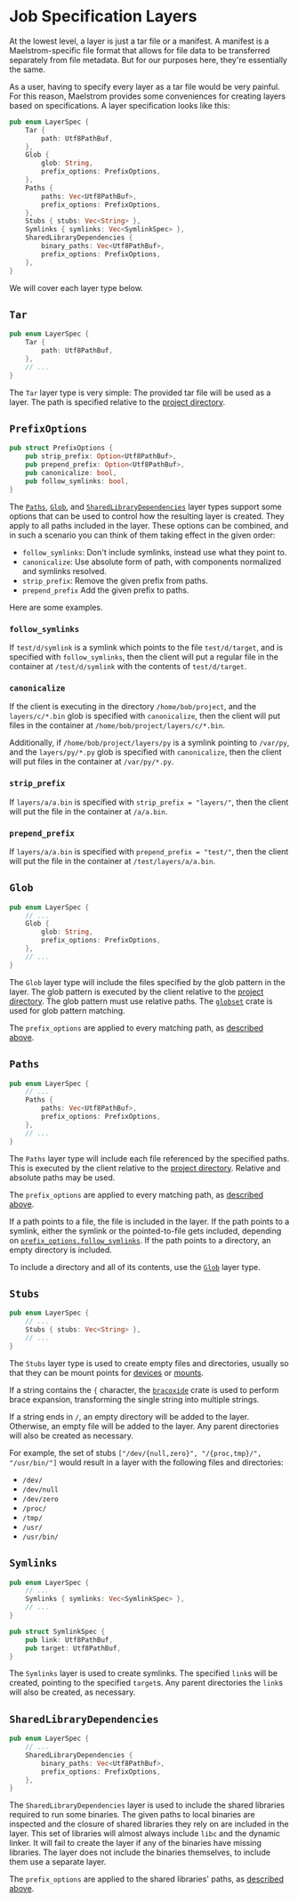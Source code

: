 # Job Specification Layers

At the lowest level, a layer is just a tar file or a manifest. A manifest is a
Maelstrom-specific file format that allows for file data to be transferred
separately from file metadata. But for our purposes here, they're essentially the
same.

As a user, having to specify every layer as a tar file would be very painful.
For this reason, Maelstrom provides some conveniences for creating layers based
on specifications. A layer specification looks like this:

```rust
pub enum LayerSpec {
    Tar {
        path: Utf8PathBuf,
    },
    Glob {
        glob: String,
        prefix_options: PrefixOptions,
    },
    Paths {
        paths: Vec<Utf8PathBuf>,
        prefix_options: PrefixOptions,
    },
    Stubs { stubs: Vec<String> },
    Symlinks { symlinks: Vec<SymlinkSpec> },
    SharedLibraryDependencies {
        binary_paths: Vec<Utf8PathBuf>,
        prefix_options: PrefixOptions,
    },
}
```

We will cover each layer type below.

## `Tar`
```rust
pub enum LayerSpec {
    Tar {
        path: Utf8PathBuf,
    },
    // ...
}
```

The `Tar` layer type is very simple: The provided tar file will be used as a
layer. The path is specified relative to the [project
directory](dirs.md#project-directory).

## `PrefixOptions`
```rust
pub struct PrefixOptions {
    pub strip_prefix: Option<Utf8PathBuf>,
    pub prepend_prefix: Option<Utf8PathBuf>,
    pub canonicalize: bool,
    pub follow_symlinks: bool,
}
```

The [`Paths`](#paths), [`Glob`](#glob), and
[`SharedLibraryDependencies`](#sharedlibrarydependencies) layer types support
some options that
can be used to control how the resulting layer is created. They apply to all
paths included in the layer. These options can be combined, and in such a
scenario you can think of them taking effect in the given order:
- `follow_symlinks`: Don't include symlinks, instead use what they point to.
- `canonicalize`: Use absolute form of path, with components normalized and
  symlinks resolved.
- `strip_prefix`: Remove the given prefix from paths.
- `prepend_prefix` Add the given prefix to paths.

Here are some examples.

### `follow_symlinks`

If `test/d/symlink` is a symlink which points to the file `test/d/target`, and
is specified with `follow_symlinks`, then the client will put a regular file in
the container at `/test/d/symlink` with the contents of `test/d/target`.

### `canonicalize`

If the client is executing in the directory `/home/bob/project`, and the
`layers/c/*.bin` glob is specified with `canonicalize`, then the client will put
files in the container at `/home/bob/project/layers/c/*.bin`.

Additionally, if `/home/bob/project/layers/py` is a symlink pointing to
`/var/py`, and the `layers/py/*.py` glob is specified with `canonicalize`, then
the client will put files in the container at `/var/py/*.py`.

### `strip_prefix`

If `layers/a/a.bin` is specified with `strip_prefix = "layers/"`, then the client
will put the file in the container at `/a/a.bin`.

### `prepend_prefix`

If `layers/a/a.bin` is specified with `prepend_prefix = "test/"`, then
the client will put the file in the container at `/test/layers/a/a.bin`.

## `Glob`
```rust
pub enum LayerSpec {
    // ...
    Glob {
        glob: String,
        prefix_options: PrefixOptions,
    },
    // ...
}
```

The `Glob` layer type will include the files specified by the glob pattern in
the layer. The glob pattern is executed by the client relative to the [project
directory](dirs.md#project-directory). The glob pattern must use relative paths. The
[`globset`](https://docs.rs/globset/latest/globset/) crate is used for glob
pattern matching.

The `prefix_options` are applied to every matching path, as [described above](#prefixoptions).

## `Paths`
```rust
pub enum LayerSpec {
    // ...
    Paths {
        paths: Vec<Utf8PathBuf>,
        prefix_options: PrefixOptions,
    },
    // ...
}
```

The `Paths` layer type will include each file referenced by the
specified paths. This is executed by the client relative to the [project
directory](dirs.md#project-directory). Relative and absolute paths may be used.

The `prefix_options` are applied to every matching path, as [described above](#prefixoptions).

If a path points to a file, the file is included in the layer. If the path
points to a symlink, either the symlink or the pointed-to-file gets included,
depending on [`prefix_options.follow_symlinks`](#follow_symlinks). If the path points to a
directory, an empty directory is included.

To include a directory and all of its contents, use the [`Glob`](#glob) layer
type.

## `Stubs`
```rust
pub enum LayerSpec {
    // ...
    Stubs { stubs: Vec<String> },
    // ...
}
```

The `Stubs` layer type is used to create empty files and directories, usually
so that they can be mount points for [devices](spec.md#devices) or
[mounts](spec.md#mounts).

If a string contains the `{` character, the
[`bracoxide`](https://docs.rs/bracoxide/latest/bracoxide/) crate is used to
perform brace expansion, transforming the single string into multiple strings.

If a string ends in `/`, an empty directory will be added to the layer.
Otherwise, an empty file will be added to the layer. Any parent directories
will also be created as necessary.

For example, the set of stubs `["/dev/{null,zero}", "/{proc,tmp}/", "/usr/bin/"]` would
result in a layer with the following files and directories:
  - `/dev/`
  - `/dev/null`
  - `/dev/zero`
  - `/proc/`
  - `/tmp/`
  - `/usr/`
  - `/usr/bin/`

## `Symlinks`
```rust
pub enum LayerSpec {
    // ...
    Symlinks { symlinks: Vec<SymlinkSpec> },
    // ...
}

pub struct SymlinkSpec {
    pub link: Utf8PathBuf,
    pub target: Utf8PathBuf,
}
```

The `Symlinks` layer is used to create symlinks. The specified `link`s will be
created, pointing to the specified `target`s. Any parent directories the
`link`s will also be created, as necessary.

## `SharedLibraryDependencies`
```rust
pub enum LayerSpec {
    // ...
    SharedLibraryDependencies {
        binary_paths: Vec<Utf8PathBuf>,
        prefix_options: PrefixOptions,
    },
}
```

The `SharedLibraryDependencies` layer is used to include the shared libraries required to run some
binaries. The given paths to local binaries are inspected and the closure of shared libraries they
rely on are included in the layer. This set of libraries will almost always
include `libc` and the dynamic linker. It will fail to create the layer if any
of the binaries have missing libraries. The layer does not include the binaries
themselves, to include them use a separate layer.

The `prefix_options` are applied to the shared libraries' paths, as [described
above](#prefixoptions).

